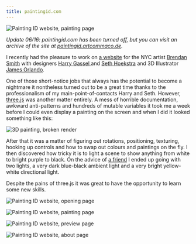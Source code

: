 ```yaml
---
title: paintingid.com
---
```


![Painting ID website, painting page](/images/painting-1.png)

_Update 06/16: paintingid.com has been turned off, but you can visit an archive of the site at [paintingid.artcommaco.de](http://paintingid.artcommaco.de)._

I recently had the pleasure to work on [a website](http://paintingid.artcommaco.de) for the NYC artist [Brendan Smith](http://brendansmithstudio.com) with designers [Harry Gassel ](http://eeshirtay.com) and [Seth Hoekstra](http://www.sethhoekstra.com) and 3D Illustrator [James Orlando](http://www.jamesorlando.net).

One of those short-notice jobs that always has the potential to become a nightmare it nontheless turned out to be a great time thanks to the professionalism of my main-point-of-contacts Harry and Seth. However, [three.js](http://threejs.org) was another matter entirely. A mess of horrible documentation, awkward anti-patterns and hundreds of mutable variables it took me a week before I could even display a painting on the screen and when I did it looked something like this:

![3D painting, broken render](/images/painting-2.png)

After that it was a matter of figuring out rotations, positioning, texturing, hooking up controls and how to swap out colours and paintings on the fly. I then discovered how tricky it is to light a scene to show anything from white to bright purple to black. On the advice of [a friend](https://twitter.com/aeleitch) I ended up going with two lights, a very dark blue-black ambient light and a very bright yellow-white directional light.

Despite the pains of three.js it was great to have the opportunity to learn some new skills.

![Painting ID website, opening page](/images/painting-3.png)

![Painting ID website, painting page](/images/painting-4.png)

![Painting ID website, preview page](/images/painting-5.png)

![Painting ID website, about page](/images/painting-6.png)
